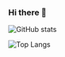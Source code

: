 ### Hi there 👋

![GitHub stats](https://github-readme-stats-three-smoky-51.vercel.app/api?username=tora223&theme=vue-dark&show_icons=true%count_private=True)

![Top Langs](https://github-readme-stats-three-smoky-51.vercel.app/api/top-langs/?username=tora223&layout=compact&theme=vue-dark&count_private=True&exclude_repo=github-readme-stats-clone&hide=jupyter%20notebook&langs_count=6)

<!--
**tora223/tora223** is a ✨ _special_ ✨ repository because its `README.md` (this file) appears on your GitHub profile.

Here are some ideas to get you started:

- 🔭 I’m currently working on ...
- 🌱 I’m currently learning ...
- 👯 I’m looking to collaborate on ...
- 🤔 I’m looking for help with ...
- 💬 Ask me about ...
- 📫 How to reach me: ...
- 😄 Pronouns: ...
- ⚡ Fun fact: ...
-->
